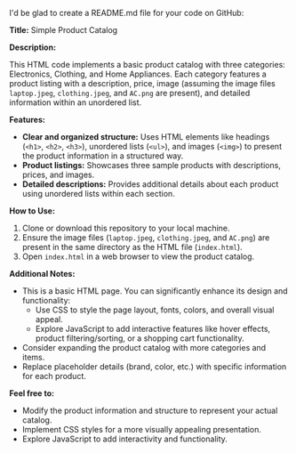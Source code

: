 I'd be glad to create a README.md file for your code on GitHub:

**Title:** Simple Product Catalog

**Description:**

This HTML code implements a basic product catalog with three categories: Electronics, Clothing, and Home Appliances. Each category features a product listing with a description, price, image (assuming the image files `laptop.jpeg`, `clothing.jpeg`, and `AC.png` are present), and detailed information within an unordered list. 

**Features:**

- **Clear and organized structure:** Uses HTML elements like headings (`<h1>`, `<h2>`, `<h3>`), unordered lists (`<ul>`), and images (`<img>`) to present the product information in a structured way.
- **Product listings:** Showcases three sample products with descriptions, prices, and images.
- **Detailed descriptions:** Provides additional details about each product using unordered lists within each section.

**How to Use:**

1. Clone or download this repository to your local machine.
2. Ensure the image files (`laptop.jpeg`, `clothing.jpeg`, and `AC.png`) are present in the same directory as the HTML file (`index.html`).
3. Open `index.html` in a web browser to view the product catalog.

**Additional Notes:**

- This is a basic HTML page. You can significantly enhance its design and functionality:
    - Use CSS to style the page layout, fonts, colors, and overall visual appeal.
    - Explore JavaScript to add interactive features like hover effects, product filtering/sorting, or a shopping cart functionality.
- Consider expanding the product catalog with more categories and items.
- Replace placeholder details (brand, color, etc.) with specific information for each product.

**Feel free to:**

- Modify the product information and structure to represent your actual catalog.
- Implement CSS styles for a more visually appealing presentation. 
- Explore JavaScript to add interactivity and functionality.
